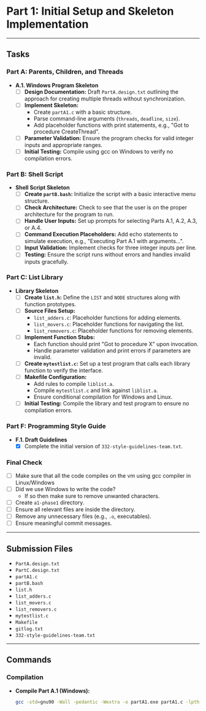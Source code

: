 # Part 1: Initial Setup and Skeleton Implementation
---

## Tasks

### Part A: Parents, Children, and Threads

- **A.1. Windows Program Skeleton**
  - [ ] **Design Documentation:** Draft `PartA.design.txt` outlining the 
            approach for creating multiple threads without synchronization.
  - [ ] **Implement Skeleton:**
    - Create `partA1.c` with a basic structure.
    - Parse command-line arguments (`threads`, `deadline`, `size`).
    - Add placeholder functions with print statements, e.g., 
        "Got to procedure CreateThread".
  - [ ] **Parameter Validation:** Ensure the program checks for valid integer 
        inputs and appropriate ranges.
  - [ ] **Initial Testing:** Compile using gcc on Windows to verify no 
        compilation errors.

### Part B: Shell Script

- **Shell Script Skeleton**
  - [ ] **Create `partB.bash`:** Initialize the script with a basic interactive 
        menu structure.
  - [ ] **Check Architecture:** Check to see that the user is on the proper 
        architecture for the program to run.
  - [ ] **Handle User Inputs:** Set up prompts for selecting 
        Parts A.1, A.2, A.3, or A.4.
  - [ ] **Command Execution Placeholders:** Add echo statements to simulate 
        execution, e.g., "Executing Part A.1 with arguments...".
  - [ ] **Input Validation:** Implement checks for three integer inputs per line.
  - [ ] **Testing:** Ensure the script runs without errors and handles invalid 
        inputs gracefully.

### Part C: List Library

- **Library Skeleton**
  - [ ] **Create `list.h`:** Define the `LIST` and `NODE` structures along 
        with function prototypes.
  - [ ] **Source Files Setup:**
    - `list_adders.c`: Placeholder functions for adding elements.
    - `list_movers.c`: Placeholder functions for navigating the list.
    - `list_removers.c`: Placeholder functions for removing elements.
  - [ ] **Implement Function Stubs:**
    - Each function should print "Got to procedure X" upon invocation.
    - Handle parameter validation and print errors if parameters are invalid.
  - [ ] **Create `mytestlist.c`:** Set up a test program that calls each 
        library function to verify the interface.
  - [ ] **Makefile Configuration:**
    - Add rules to compile `liblist.a`.
    - Compile `mytestlist.c` and link against `liblist.a`.
    - Ensure conditional compilation for Windows and Linux.
  - [ ] **Initial Testing:** Compile the library and test program to 
        ensure no compilation errors.

### Part F: Programming Style Guide

- **F.1. Draft Guidelines**
  - [X] Complete the initial version of `332-style-guidelines-team.txt`.

### Final Check

 - [ ] Make sure that all the code compiles on the vm using gcc compiler in Linux/Windows
 - [ ] Did we use Windows to write the code?
    - If so then make sure to remove unwanted characters. 
 - [ ] Create `a1-phase1` directory.
 - [ ] Ensure all relevant files are inside the directory.
 - [ ] Remove any unnecessary files (e.g., `.o`, executables).
 - [ ] Ensure meaningful commit messages. 

---

## Submission Files

- `PartA.design.txt`
- `PartC.design.txt`
- `partA1.c`
- `partB.bash`
- `list.h`
- `list_adders.c`
- `list_movers.c`
- `list_removers.c`
- `mytestlist.c`
- `Makefile`
- `gitlog.txt`
- `332-style-guidelines-team.txt`

---

## Commands

### Compilation

- **Compile Part A.1 (Windows):**
  ```bash
  gcc -std=gnu90 -Wall -pedantic -Wextra -o partA1.exe partA1.c -lpthread
  ```
